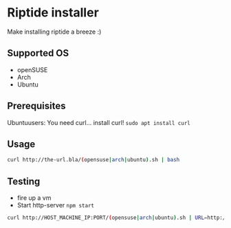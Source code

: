 # Riptide installer
Make installing riptide a breeze :)

## Supported OS
- openSUSE
- Arch
- Ubuntu

## Prerequisites
Ubuntuusers: You need curl... install curl! `sudo apt install curl`

## Usage
```bash
curl http://the-url.bla/(opensuse|arch|ubuntu).sh | bash
```

## Testing
- fire up a vm
- Start http-server `npm start`
```bash
curl http://HOST_MACHINE_IP:PORT/(opensuse|arch|ubuntu).sh | URL=http://HOST_MACHINE_IP:PORT bash
```